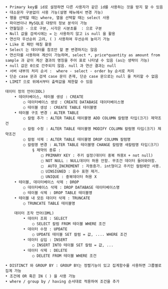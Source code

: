 	• Primary key를 id로 설정하면 다른 사용자가 같은 id를 사용하는 것을 방지 할 수 있음
	• 대소문자 구분없이 사용 가능(설명 메뉴에서 변경 가능)
	• 행을 선택할 때는 where, 열을 선택할 때는 select 사용
	• 파이썬이나 MySQL로 대량의 정보 분석이 가능
	• 연월일은 - 으로 구분, 시각은 시분초를  : 으로 구분
	• Null 값을 검색시에는 = 는 사용하지 않고 is null 을 활용
	• 연산자 우선순위 고려, ( ) 사용하여 우선순위 높이기 가능
	• Like 로 패턴 매칭 활용
	• Select 는 데이터를 참조만 할 뿐 변경하지는 않음
	• 연산자를 사용하여 계산이 가능하며, select *, price*quantity as amount from sample 과 같이 계산 결과의 명칭을 주어 표로 나타낼 수 있음 (as는 생략이 가능)
	• null 값은 0으로 간주되지 않음. null 과 연산 결과는 null
	• 서버 내부의 처리 순서 :  where - select - order by 순서로 처리
	• 단순 case 문과 검색 case 문이 존재, 단순 case 문으로는 null 을 처리할 수 없음
	• LIMIT 으로 위에서부터 출력값을 제한할 수 있음
	
	데이터 정의 언어(DDL)
		• 데이터베이스, 테이블 생성 : CREATE
			○ 데이터베이스 생성 : CREATE DATABASE 데이터베이스명
			○ 테이블 생성 : CREATE TABLE 테이블명
		• 테이블 구조 변경 : ALTER TABLE
			○ 칼럼 추가 : ALTER TABLE 테이블명 ADD COLUMN 칼럼명 타입(크기) 제약조건
			○ 칼럼 수정 : ALTER TABLE 테이블명 MODIFY COLUMN 칼럼명 타입(크기) 제약조건
			○ 칼럼 삭제 : ALTER TABLE 테이블명 DROP COLUMN 칼럼명
			○ 칼럼명 변경 : ALTER TABLE 테이블명 CHANGE 칼럼명 새칼럼명 타입(크기)
				§ 제약의 종류 :
					□ PRIMARY KEY : 주키 설정(데이터 중복 허용X + not null)
					□ NOT NULL : NULL데이터 허용 안함. 무조건 데이터 들어와야함.
					□  AUTO_INCREMENT : 자동증가. int형이고 주키인 컬럼에만 사용.
					□ UINSIGNED : 음수 표현 제거.
					□ UNIQUE : 중복데이터 허용 X
		• 테이블, 데이터베이스 삭제 : DROP
			○ 데이터베이스 삭제 : DROP DATABASE 데이터베이스명
			○ 테이블 삭제 : DROP TABLE 테이블명
		• 테이블 내 모든 데이터 삭제 : TRUNCATE
			○ TRUNCATE TABLE 테이블명
	
		데이터 조작 언어(DML)
			• 데이터 조회 : SELECT
				○ SELECT 칼럼 FROM 테이블 WHERE 조건
			• 데이터 수정 : UPDATE
				○ UPDATE 테이블 SET 칼럼 = 값, .... WHERE 조건
			• 데이터 삽입 : INSERT
				○ INSERT INTO 테이블 SET 칼럼 = 값, ...
			• 데이터 삭제 : DELETE
				○ DELETE FROM 테이블 WHERE 조건
	
	• DISTINCT 와 GROUP BY : GROUP BY는 정렬기능이 있고 집계함수를 사용하면 그룹별로 집계 가능
	• 조건에 OR 혹은 IN ( ) 을 사용 가능
	• where / group by / having 순서대로 적용하여 조건을 추가
